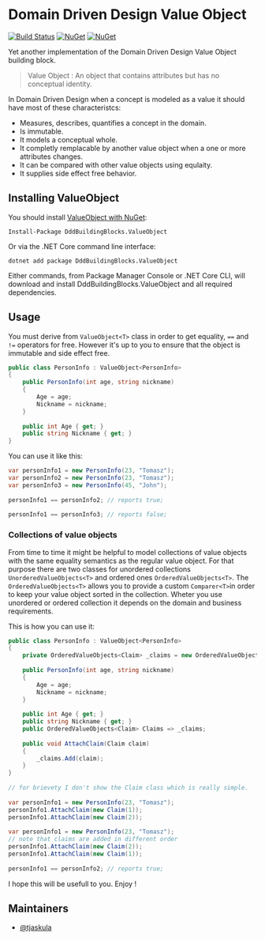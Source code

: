 # Domain Driven Design Value Object

[![Build Status](https://ci.appveyor.com/api/projects/status/github/tjaskula/valueobject?branch=master&svg=true)](https://ci.appveyor.com/project/tjaskula/valueobject) 
[![NuGet](https://img.shields.io/nuget/dt/DddBuildingBlocks.ValueObject.svg)](https://www.nuget.org/packages/DddBuildingBlocks.ValueObject) 
[![NuGet](https://img.shields.io/nuget/vpre/DddBuildingBlocks.ValueObject.svg)](https://www.nuget.org/packages/DddBuildingBlocks.ValueObject)

Yet another implementation of the Domain Driven Design Value Object building block.

> Value Object : An object that contains attributes but has no conceptual identity.

In Domain Driven Design when a concept is modeled as a value it should have most of these characteristcs:

- Measures, describes, quantifies a concept in the domain.  
- Is immutable.  
- It models a conceptual whole.  
- It completly remplacable by another value object when a one or more attributes changes.  
- It can be compared with other value objects using equlaity.  
- It supplies side effect free behavior.  

## Installing ValueObject

You should install [ValueObject with NuGet](https://www.nuget.org/packages/DddBuildingBlocks.ValueObject):

    Install-Package DddBuildingBlocks.ValueObject
    
Or via the .NET Core command line interface:

    dotnet add package DddBuildingBlocks.ValueObject

Either commands, from Package Manager Console or .NET Core CLI, will download and install DddBuildingBlocks.ValueObject and all required dependencies.

## Usage

You must derive from `ValueObject<T>` class in order to get equality, `==` and `!=` operators for free.
However it's up to you to ensure that the object is immutable and side effect free.

```csharp
public class PersonInfo : ValueObject<PersonInfo>
{
    public PersonInfo(int age, string nickname)
    {
        Age = age;
        Nickname = nickname;
    }
    
    public int Age { get; }
    public string Nickname { get; }
}
```

You can use it like this:

```csharp
var personInfo1 = new PersonInfo(23, "Tomasz");
var personInfo2 = new PersonInfo(23, "Tomasz");
var personInfo3 = new PersonInfo(45, "John");  
  
personInfo1 == personInfo2; // reports true;
  
personInfo1 == personInfo3; // reports false;
```

### Collections of value objects

From time to time it might be helpful to model collections of value objects with the same equality semantics as the regular value object.
For that purpose there are two classes for unordered collections `UnorderedValueObjects<T>` and ordered ones `OrderedValueObjects<T>`.
The `OrderedValueObjects<T>` allows you to provide a custom `Comparer<T>`in order to keep your value object sorted in the collection.
Wheter you use unordered or ordered collection it depends on the domain and business requirements.


This is how you can use it:

```csharp
public class PersonInfo : ValueObject<PersonInfo>
{
    private OrderedValueObjects<Claim> _claims = new OrderedValueObjects<Claim>(new ClaimsComparer());
 
    public PersonInfo(int age, string nickname)
    {
        Age = age;
        Nickname = nickname;
    }
    
    public int Age { get; }
    public string Nickname { get; }
    public OrderedValueObjects<Claim> Claims => _claims;
    
    public void AttachClaim(Claim claim)
    {
        _claims.Add(claim);
    }
}
  
// for brievety I don't show the Claim class which is really simple.
  
var personInfo1 = new PersonInfo(23, "Tomasz");
personInfo1.AttachClaim(new Claim(1));
personInfo1.AttachClaim(new Claim(2));
  
var personInfo1 = new PersonInfo(23, "Tomasz");
// note that claims are added in different order
personInfo1.AttachClaim(new Claim(2));
personInfo1.AttachClaim(new Claim(1));
  
personInfo1 == personInfo2; // reports true;

```

I hope this will be usefull to you. Enjoy !

## Maintainers

- [@tjaskula](http://twitter.com/tjaskula)